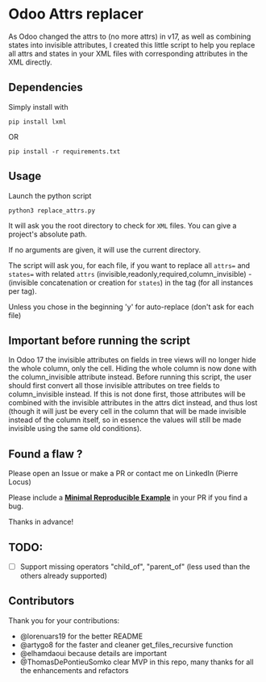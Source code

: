 # Odoo Attrs replacer
As Odoo changed the attrs to (no more attrs) in v17, as well as combining states into invisible attributes, I created this little script to help you replace all attrs and states in your XML files with corresponding attributes in the XML directly.

## Dependencies

Simply install with 
```shell
pip install lxml
```
OR
```shell
pip install -r requirements.txt
```
## Usage

Launch the python script
```shell
python3 replace_attrs.py
```

It will ask you the root directory to check for `XML` files. You can give a project's absolute path.

If no arguments are given, it will use the current directory.

The script will ask you, for each file, if you want to replace all `attrs=` and `states=` with related `attrs` (invisible,readonly,required,column_invisible) - (invisible concatenation or creation for `states`) in the tag (for all instances per tag).

Unless you chose in the beginning 'y' for auto-replace (don't ask for each file)

## Important before running the script

In Odoo 17 the invisible attributes on fields in tree views will no longer hide the whole column, only the cell. Hiding the whole column is now done with the column_invisible attribute instead.
Before running this script, the user should first convert all those invisible attributes on tree fields to column_invisible instead. If this is not done first, those attributes will be combined with the invisible attributes in the attrs dict instead, and thus lost (though it will just be every cell in the column that will be made invisible instead of the column itself, so in essence the values will still be made invisible using the same old conditions).

## Found a flaw ?

Please open an Issue or make a PR or contact me on LinkedIn (Pierre Locus)

Please include a **[Minimal Reproducible Example](https://en.wikipedia.org/wiki/Minimal_reproducible_example)** in your PR if you find a bug.

Thanks in advance!

## TODO:
  - [ ] Support missing operators "child_of", "parent_of" (less used than the others already supported)

## Contributors

Thank you for your contributions:

  -  @lorenuars19 for the better README
  -  @artygo8 for the faster and cleaner get_files_recursive function
  -  @elhamdaoui because details are important
  -  @ThomasDePontieuSomko clear MVP in this repo, many thanks for all the enhancements and refactors

